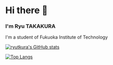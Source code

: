 # Hi there 👋
### I'm Ryu TAKAKURA
I'm a student of Fukuoka Institute of Technology

[![ryutkura's GitHub stats](https://new-github-readme-stats-6qqc.vercel.app/api?username=ryutkura&theme=vue-dark&show_icons=true)](https://github.com/ryutkura/new-github-readme-stats)

[![Top Langs](https://new-github-readme-stats-6qqc.vercel.app/api/top-langs/?username=ryutkura&theme=vue-dark&show_icons=true&layout=compact)](https://github.com/ryutkura/new-github-readme-stats)

<!--
**ryutkura/ryutkura** is a ✨ _special_ ✨ repository because its `README.md` (this file) appears on your GitHub profile.

Here are some ideas to get you started:

- 🔭 I’m currently working on ...
- 🌱 I’m currently learning ...
- 👯 I’m looking to collaborate on ...
- 🤔 I’m looking for help with ...
- 💬 Ask me about ...
- 📫 How to reach me: ...
- 😄 Pronouns: ...
- ⚡ Fun fact: ...
-->
